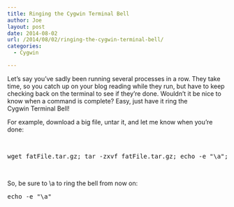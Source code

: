 ```yaml
---
title: Ringing the Cygwin Terminal Bell
author: Joe
layout: post
date: 2014-08-02
url: /2014/08/02/ringing-the-cygwin-terminal-bell/
categories:
  - Cygwin

---
```

Let&#8217;s say you&#8217;ve sadly been running several processes in a row. They take time, so you catch up on your blog reading while they run, but have to keep checking back on the terminal to see if they&#8217;re done. Wouldn&#8217;t it be nice to know when a command is complete? Easy, just have it ring the Cygwin Terminal Bell!

For example, download a big file, untar it, and let me know when you&#8217;re done:

&nbsp;

<pre class="brush: bash; title: ; notranslate" title="">wget fatFile.tar.gz; tar -zxvf fatFile.tar.gz; echo -e "\a";
</pre>

&nbsp;

So, be sure to \a to ring the bell from now on:

<pre class="brush: bash; title: ; notranslate" title="">echo -e "\a"
</pre>